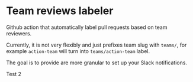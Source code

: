 # Team reviews labeler 

Github action that automatically label pull requests based on team reviewers.

Currently, it is not very flexibly and just prefixes team slug with `teams/`, for example `action-team` will turn into `teams/action-team` label.

The goal is to provide are more granular to set up your Slack notifications.

Test 2
